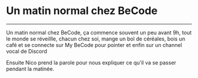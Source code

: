# Un matin normal chez BeCode 
--------------------------------

Un matin normal chez BeCode, ça commence souvent un peu avant 9h, tout le 
monde se réveillle, chacun chez soi, mange un bol de céréales, bois un café 
et se connecte sur My BeCode pour pointer et enfin sur un channel vocal 
de Discord

Ensuite Nico prend la parole pour nous expliquer ce qu'il va se passer pendant la matinée.